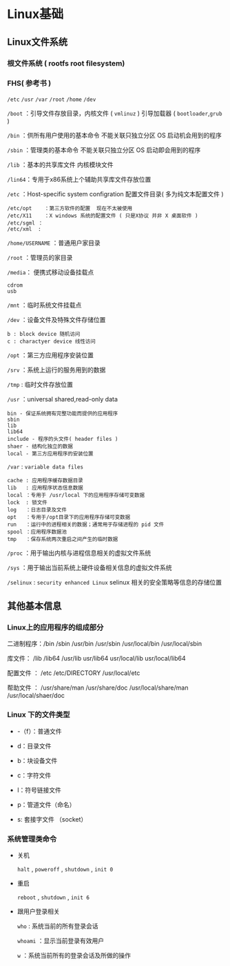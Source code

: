 # Linux基础

## Linux文件系统

### 根文件系统 ( rootfs   root filesystem)

### FHS( 参考书 )

`/etc`   `/usr`   `/var`   `/root`   `/home`    `/dev`  

`/boot`  ：引导文件存放目录，内核文件 ( `vmlinuz` )  引导加载器 ( `bootloader`,`grub` )

`/bin`  ：供所有用户使用的基本命令  不能关联只独立分区 OS 启动机会用到的程序

`/sbin` ：管理类的基本命令  不能关联只独立分区 OS 启动即会用到的程序

`/lib`  ：基本的共享库文件  内核模块文件

`/lin64`：专用于x86系统上个辅助共享库文件存放位置

`/etc`  ：Host-specific system configration 配置文件目录( 多为纯文本配置文件 )

	/etc/opt    ：第三方软件的配置  现在不太被使用
	/etc/X11    ：X windows 系统的配置文件 ( 只是X协议 并非 X 桌面软件 )
	/etc/sgml ：
	/etc/xml  : 

`/home/USERNAME` ：普通用户家目录

`/root` ：管理员的家目录

`/media`： 便携式移动设备挂载点

	cdrom
	usb

`/mnt` ：临时系统文件挂载点

`/dev` ：设备文件及特殊文件存储位置

	b : block device 随机访问
	c : charactyer device 线性访问

`/opt` ：第三方应用程序安装位置

`/srv` ：系统上运行的服务用到的数据

`/tmp` : 临时文件存放位置

`/usr` ：universal shared,read-only data

	bin - 保证系统拥有完整功能而提供的应用程序
	sbin 
	lib 
	lib64 
	include - 程序的头文件( header files )
	shaer - 结构化独立的数据 
	local - 第三方应用程序的安装位置

`/var` : `variable data files`

	cache : 应用程序缓存数据目录
	lib   : 应用程序状态信息数据
	local ：专用于 /usr/local 下的应用程序存储可变数据
	lock  : 锁文件
	log   ：日志目录及文件
	opt   ：专用于/opt目录下的应用程序存储可变数据
	run   ：运行中的进程相关的数据；通常用于存储进程的 pid 文件
	spool ：应用程序数据池
	tmp   ：保存系统两次重启之间产生的临时数据

`/proc` ：用于输出内核与进程信息相关的虚拟文件系统

`/sys`  ：用于输出当前系统上硬件设备相关信息的虚拟文件系统

`/selinux` :  `security enhanced Linux`   selinux 相关的安全策略等信息的存储位置

## 其他基本信息

### Linux上的应用程序的组成部分

二进制程序：/bin    /sbin   /usr/bin   /usr/sbin  /usr/local/bin   /usr/local/sbin

库文件： /lib	/lib64	/usr/lib	usr/lib64	usr/local/lib	usr/local/lib64

配置文件 ： /etc	/etc/DIRECTORY	/usr/local/etc

帮助文件 ： /usr/share/man		/usr/share/doc	/usr/local/share/man	/usr/local/shaer/doc

### Linux 下的文件类型

- -（f）：普通文件

- d：目录文件

- b：块设备文件

- c：字符文件

- l：符号链接文件

- p：管道文件（命名）

- s: 套接字文件 （socket）

### 系统管理类命令

- 关机

  `halt` , `poweroff` ,  `shutdown` , `init 0`

- 重启

  `reboot` , `shutdown` , `init 6`

- 跟用户登录相关

   `who` : 系统当前的所有登录会话

  `whoami` ：显示当前登录有效用户

  `w` ：系统当前所有的登录会话及所做的操作

